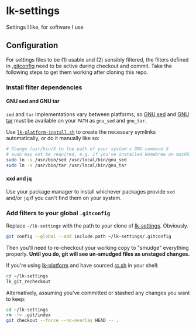 # lk-settings
Settings I like, for software I use

## Configuration

For settings files to be (1) usable and (2) sensibly filtered, the filters defined in [.gitconfig](https://github.com/lkrms/lk-settings/blob/master/.gitconfig) need to be active during checkout and commit. Take the following steps to get them working after cloning this repo.

### Install filter dependencies

#### GNU sed and GNU tar

`sed` and `tar` implementations vary between platforms, so [GNU sed](https://www.gnu.org/software/sed/) and [GNU tar](https://www.gnu.org/software/tar/) must be available on your `PATH` as `gnu_sed` and `gnu_tar`.

Use [`lk-platform-install.sh`](https://github.com/lkrms/lk-platform/blob/master/bin/lk-platform-install.sh) to create the necessary symlinks automatically, or do it manually like so:

```bash
# Change /usr/bin/X to the path of your system's GNU command X
# sudo may not be required, e.g. if you've installed Homebrew on macOS
sudo ln -s /usr/bin/sed /usr/local/bin/gnu_sed
sudo ln -s /usr/bin/tar /usr/local/bin/gnu_tar
```

#### xxd and jq

Use your package manager to install whichever packages provide `xxd` and/or `jq` if you can't find them on your system.

### Add filters to your global `.gitconfig`

Replace `~/lk-settings` with the path to your clone of [lk-settings](https://github.com/lkrms/lk-settings). Obviously.

```bash
git config --global --add include.path ~/lk-settings/.gitconfig
```

Then you'll need to re-checkout your working copy to "smudge" everything properly. **Until you do, git will see un-smudged files as unstaged changes.**

If you're using [lk-platform](https://github.com/lkrms/lk-platform) and have sourced [rc.sh](https://github.com/lkrms/lk-platform/blob/master/lib/bash/rc.sh) in your shell:

```bash
cd ~/lk-settings
lk_git_recheckout
```

Alternatively, assuming you've committed or stashed any changes you want to keep:

```bash
cd ~/lk-settings
rm -fv .git/index
git checkout --force --no-overlay HEAD -- .
```
